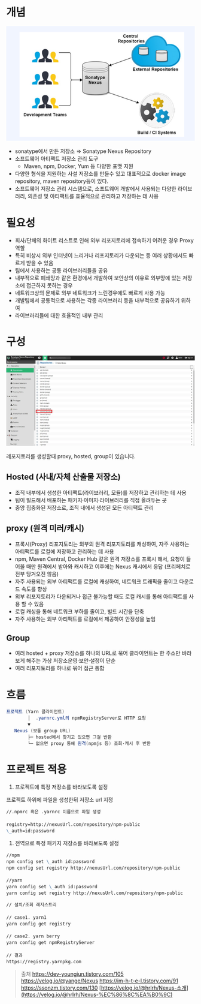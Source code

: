 # 개념

![alt text](nexus1.png)

- sonatype에서 만든 저장소 ⇒ Sonatype Nexus Repository
- 소프트웨어 아티팩트 저장소 관리 도구
  - Maven, npm, Docker, Yum 등 다양한 포맷 지원
- 다양한 형식을 지원하는 사설 저장소를 만들수 있고 대표적으로 docker image repository, maven repository등이 있다.
- 소프트웨어 저장소 관리 시스템으로, 소프트웨어 개발에서 사용되는 다양한 라이브러리, 의존성 및 아티팩트를 효율적으로 관리하고 저장하는 데 사용

# 필요성

- 회사/단체의 화이트 리스트로 인해 외부 리포지토리에 접속하기 어려운 경우 Proxy 역할
- 특히 비상시 외부 인터넷이 느리거나 리포지토리가 다운되는 등 여러 상황에서도 빠르게 받을 수 있음
- 팀에서 사용하는 공통 라이브러리들을 공유
- 내부적으로 폐쇄망과 같은 환경에서 개발하여 보안상의 이유로 외부망에 있는 저장소에 접근하지 못하는 경우
- 네트워크상의 문제로 외부 네트워크가 느린경우에도 빠르게 사용 가능
- 개발팀에서 공통적으로 사용하는 각종 라이브러리 등을 내부적으로 공유하기 위하여
- 라이브러리들에 대한 효율적인 내부 관리

# 구성

![alt text](nexus2.png)

레포지토리를 생성할때 proxy, hosted, group이 있습니다.

## Hosted (사내/자체 산출물 저장소)

- 조직 내부에서 생성한 아티팩트(라이브러리, 모듈)를 저장하고 관리하는 데 사용
- 팀이 빌드해서 배포하는 패키지·이미지·라이브러리를 직접 올려두는 곳
- 중앙 집중화된 저장소로, 조직 내에서 생성된 모든 아티팩트 관리

## proxy (원격 미러/캐시)

- 프록시(Proxy) 리포지토리는 외부의 원격 리포지토리를 캐싱하여, 자주 사용하는 아티팩트를 로컬에 저장하고 관리하는 데 사용
- npm, Maven Central, Docker Hub 같은 원격 저장소를 프록시 해서, 요청이 들어올 때만 원격에서 받아와 캐시하고 이후에는 Nexus 캐시에서 응답 (프리페치로 전부 당겨오진 않음)
- 자주 사용되는 외부 아티팩트를 로컬에 캐싱하여, 네트워크 트래픽을 줄이고 다운로드 속도를 향상
- 외부 리포지토리가 다운되거나 접근 불가능할 때도 로컬 캐시를 통해 아티팩트를 사용 할 수 있음
- 로컬 캐싱을 통해 네트워크 부하를 줄이고, 빌드 시간을 단축
- 자주 사용하는 외부 아티팩트를 로컬에서 제공하여 안정성을 높임

## Group

- 여러 hosted + proxy 저장소를 하나의 URL로 묶어 클라이언트는 한 주소만 바라보게 해주는 가상 저장소운영·보안·설정이 단순
- 여러 리포지토리를 하나로 묶어 접근 통합

# 흐름

```csharp
프로젝트 (Yarn 클라이언트)
        │  .yarnrc.yml의 npmRegistryServer로 HTTP 요청
        ▼
   Nexus (보통 group URL)
        ├─ hosted에서 찾기고 있으면 그걸 반환
        └─ 없으면 proxy 통해 원격(npmjs 등) 조회·캐시 후 반환
```

# 프로젝트 적용

1. 프로젝트에 특정 저장소를 바라보도록 설정

프로젝트 하위에 파일을 생성한뒤 저장소 url 지정

```markdown
//.npmrc 혹은 .yarnrc 이름으로 파일 생성

registry=http://nexusUrl.com/repository/npm-public
\_auth=id:password
```

1. 전역으로 특정 패키지 저장소를 바라보도록 설정

```markdown
//npm
npm config set \_auth id:password
npm config set registry http://nexusUrl.com/repository/npm-public

//yarn
yarn config set \_auth id:password
yarn config set registry http://nexusUrl.com/repository/npm-public
```

```bash
// 설치/조회 레지스트리

// case1. yarn1
yarn config get registry

// case2. yarn berry
yarn config get npmRegistryServer

// 결과
https://registry.yarnpkg.com
```

> 출처 https://dev-youngjun.tistory.com/105
> https://velog.io/@yange/Nexus
> https://im-h-t-e-l.tistory.com/91
> https://ssonzm.tistory.com/130
> [https://velog.io/@hrlrh/Nexus-소개](https://velog.io/@hrlrh/Nexus-%EC%86%8C%EA%B0%9C)
